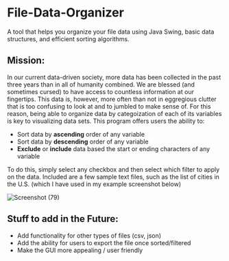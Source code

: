 # File-Data-Organizer
A tool that helps you organize your file data using Java Swing, basic data structures, and efficient sorting algorithms.

## Mission:
In our current data-driven society, more data has been collected in the past three years than in all of humanity combined. We are blessed (and sometimes cursed) to have access to countless information at our fingertips. This data is, however, more often than not in eggregious clutter that is too confusing to look at and to jumbled to make sense of. For this reason, being able to organize data by categoization of each of its variables is key to visualizing data sets. This program offers users the ability to:

- Sort data by **ascending** order of any variable
- Sort data by **descending** order of any variable
- **Exclude** or **include** data based the start or ending characters of any variable

To do this, simply select any checkbox and then select which filter to apply on the data. Included are a few sample text files, such as the list of cities in the U.S. (which I have used in my example screenshot below)

![Screenshot (79)](https://user-images.githubusercontent.com/33610797/61988074-9e075700-afea-11e9-9520-a7c05beaf9ce.png)

## Stuff to add in the Future:
- Add functionality for other types of files (csv, json)
- Add the ability for users to export the file once sorted/filtered
- Make the GUI more appealing / user friendly
